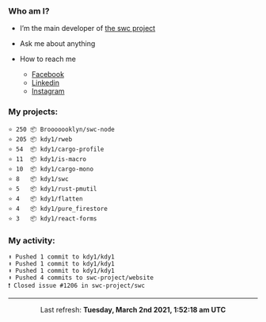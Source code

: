 ### Who am I?

- I’m the main developer of [the swc project](https://github.com/swc-project/swc)

- Ask me about anything

- How to reach me
  - [Facebook](https://www.facebook.com/profile.php?id=100024888122318)
  - [Linkedin](https://www.linkedin.com/in/kdy1/)
  - [Instagram](https://www.instagram.com/kdy1123/)

### My projects:

```
⭐️ 250 📦 Brooooooklyn/swc-node
⭐️ 205 📦 kdy1/rweb
⭐️ 54  📦 kdy1/cargo-profile
⭐️ 11  📦 kdy1/is-macro
⭐️ 10  📦 kdy1/cargo-mono
⭐️ 8   📦 kdy1/swc
⭐️ 5   📦 kdy1/rust-pmutil
⭐️ 4   📦 kdy1/flatten
⭐️ 4   📦 kdy1/pure_firestore
⭐️ 3   📦 kdy1/react-forms
```

### My activity:

```
⬆️ Pushed 1 commit to kdy1/kdy1
⬆️ Pushed 1 commit to kdy1/kdy1
⬆️ Pushed 1 commit to kdy1/kdy1
⬆️ Pushed 4 commits to swc-project/website
❗️ Closed issue #1206 in swc-project/swc
```

------------
<p align="center">Last refresh: <b>Tuesday, March 2nd 2021, 1:52:18 am UTC</b></p>